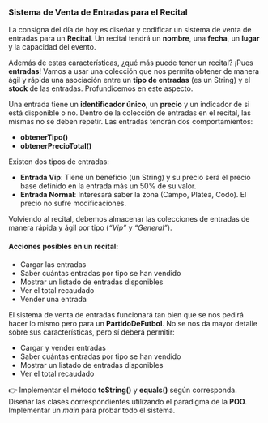 <h3>Sistema de Venta de Entradas para el Recital</h3>

<p>La consigna del día de hoy es diseñar y codificar un sistema de venta de entradas para un <strong>Recital</strong>. Un recital tendrá un <strong>nombre</strong>, una <strong>fecha</strong>, un <strong>lugar</strong> y la capacidad del evento.</p>

<p>Además de estas características, ¿qué más puede tener un recital? ¡Pues <strong>entradas</strong>! Vamos a usar una colección que nos permita obtener de manera ágil y rápida una asociación entre un <strong>tipo de entradas</strong> (es un String) y el <strong>stock</strong> de las entradas. Profundicemos en este aspecto.</p>

<p>Una entrada tiene un <strong>identificador único</strong>, un <strong>precio</strong> y un indicador de si está disponible o no. Dentro de la colección de entradas en el recital, las mismas no se deben repetir. Las entradas tendrán dos comportamientos:</p>

<ul>
  <li><strong>obtenerTipo()</strong></li>
  <li><strong>obtenerPrecioTotal()</strong></li>
</ul>

<p>Existen dos tipos de entradas:</p>
<ul>
  <li><strong>Entrada Vip</strong>: Tiene un beneficio (un String) y su precio será el precio base definido en la entrada más un 50% de su valor.</li>
  <li><strong>Entrada Normal</strong>: Interesará saber la zona (Campo, Platea, Codo). El precio no sufre modificaciones.</li>
</ul>

<p>Volviendo al recital, debemos almacenar las colecciones de entradas de manera rápida y ágil por tipo (<em>“Vip”</em> y <em>“General”</em>).</p>

<h4>Acciones posibles en un recital:</h4>
<ul>
  <li>Cargar las entradas</li>
  <li>Saber cuántas entradas por tipo se han vendido</li>
  <li>Mostrar un listado de entradas disponibles</li>
  <li>Ver el total recaudado</li>
  <li>Vender una entrada</li>
</ul>

<p>El sistema de venta de entradas funcionará tan bien que se nos pedirá hacer lo mismo pero para un <strong>PartidoDeFutbol</strong>. No se nos da mayor detalle sobre sus características, pero sí deberá permitir:</p>
<ul>
  <li>Cargar y vender entradas</li>
  <li>Saber cuántas entradas por tipo se han vendido</li>
  <li>Mostrar un listado de entradas disponibles</li>
  <li>Ver el total recaudado</li>
</ul>

<p>👉 Implementar el método <strong>toString()</strong> y <strong>equals()</strong> según corresponda. Diseñar las clases correspondientes utilizando el paradigma de la <strong>POO</strong>. Implementar un <em>main</em> para probar todo el sistema.</p>
